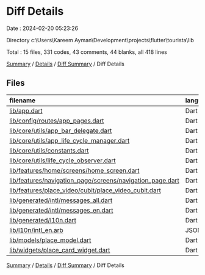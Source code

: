 # Diff Details

Date : 2024-02-20 05:23:26

Directory c:\\Users\\Kareem Ayman\\Development\\projects\\flutter\\tourista\\lib

Total : 15 files,  331 codes, 43 comments, 44 blanks, all 418 lines

[Summary](results.md) / [Details](details.md) / [Diff Summary](diff.md) / Diff Details

## Files
| filename | language | code | comment | blank | total |
| :--- | :--- | ---: | ---: | ---: | ---: |
| [lib/app.dart](/lib/app.dart) | Dart | 9 | 0 | 0 | 9 |
| [lib/config/routes/app_pages.dart](/lib/config/routes/app_pages.dart) | Dart | 2 | 0 | 1 | 3 |
| [lib/core/utils/app_bar_delegate.dart](/lib/core/utils/app_bar_delegate.dart) | Dart | -8 | 8 | 0 | 0 |
| [lib/core/utils/app_life_cycle_manager.dart](/lib/core/utils/app_life_cycle_manager.dart) | Dart | 25 | 4 | 6 | 35 |
| [lib/core/utils/constants.dart](/lib/core/utils/constants.dart) | Dart | 16 | 0 | 0 | 16 |
| [lib/core/utils/life_cycle_observer.dart](/lib/core/utils/life_cycle_observer.dart) | Dart | 19 | 1 | 3 | 23 |
| [lib/features/home/screens/home_screen.dart](/lib/features/home/screens/home_screen.dart) | Dart | -22 | 0 | -2 | -24 |
| [lib/features/navigation_page/screens/navigation_page.dart](/lib/features/navigation_page/screens/navigation_page.dart) | Dart | 4 | 0 | 0 | 4 |
| [lib/features/place_video/cubit/place_video_cubit.dart](/lib/features/place_video/cubit/place_video_cubit.dart) | Dart | 10 | 0 | 0 | 10 |
| [lib/generated/intl/messages_all.dart](/lib/generated/intl/messages_all.dart) | Dart | 44 | 10 | 10 | 64 |
| [lib/generated/intl/messages_en.dart](/lib/generated/intl/messages_en.dart) | Dart | 9 | 10 | 7 | 26 |
| [lib/generated/l10n.dart](/lib/generated/l10n.dart) | Dart | 56 | 8 | 15 | 79 |
| [lib/l10n/intl_en.arb](/lib/l10n/intl_en.arb) | JSON | 79 | 0 | 3 | 82 |
| [lib/models/place_model.dart](/lib/models/place_model.dart) | Dart | 3 | 0 | 0 | 3 |
| [lib/widgets/place_card_widget.dart](/lib/widgets/place_card_widget.dart) | Dart | 85 | 2 | 1 | 88 |

[Summary](results.md) / [Details](details.md) / [Diff Summary](diff.md) / Diff Details
